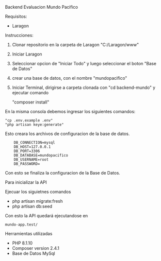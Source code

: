 Backend Evaluacion Mundo Pacifico


Requisitos:
- Laragon

Instrucciones:
1) Clonar repositorio en la carpeta de Laragon "C:/Laragon/www"
2) Iniciar Laragon
3) Seleccionar opcion de "Iniciar Todo" y luego seleccionar el boton "Base de Datos"
4) crear una base de datos, con el nombre "mundopacifico"
5) Iniciar Terminal, dirigirse a carpeta clonada con "cd backend-mundo" y ejecutar comando

   "composer install"

En la misma consola debemos ingresar los siguientes comandos:

    "cp .env.example .env"
    "php artisan keye:generate"

Esto creara los archivos de configuracion de la base de datos.
        
        DB_CONNECTION=mysql
        DB_HOST=127.0.0.1
        DB_PORT=3306
        DB_DATABASE=mundopacifico
        DB_USERNAME=root
        DB_PASSWORD=

Con esto se finaliza la configuracion de la Base de Datos.



Para inicializar la API

Ejecuar los siguietnes comandos

* php artisan migrate:fresh
* php artisan db:seed

Con esto la API quedará ejecutandose en 

    mundo-app.test/



Herramientas utilizadas

- PHP 8.1.10
- Composer version 2.4.1
- Base de Datos MySql





